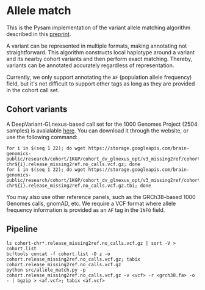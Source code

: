 # Allele match

This is the Pysam implementation of the variant allele matching algorithm described in this [preprint](https://doi.org/10.1101/2021.01.06.425550).

A variant can be represented in multiple formats, making annotating not straightforward.
This algorithm constructs local haplotype around a variant and its nearby cohort variants and then perform exact matching.
Thereby, variants can be annotated accurately regardless of representation.

Currently, we only support annotating the `AF` (population allele frequency) field, but it's not difficult to support other tags as long as they are provided in the cohort call set.

## Cohort variants
A DeepVariant-GLnexus-based call set for the 1000 Genomes Project (2504 samples) is avaialable [here](https://console.cloud.google.com/storage/browser/brain-genomics-public/research/cohort/1KGP/cohort_dv_glnexus_opt/v3_missing2ref;tab=objects?prefix=&forceOnObjectsSortingFiltering=false).
You can download it through the website, or use the following command:

```
for i in $(seq 1 22); do wget https://storage.googleapis.com/brain-genomics-public/research/cohort/1KGP/cohort_dv_glnexus_opt/v3_missing2ref/cohort-chr${i}.release_missing2ref.no_calls.vcf.gz; done
for i in $(seq 1 22); do wget https://storage.googleapis.com/brain-genomics-public/research/cohort/1KGP/cohort_dv_glnexus_opt/v3_missing2ref/cohort-chr${i}.release_missing2ref.no_calls.vcf.gz.tbi; done
```

You may also use other reference panels, such as the GRCh38-based 1000 Genomes calls, gnomAD, etc. 
We require a VCF format where allele frequency information is provided as an `AF` tag in the `INFO` field.

## Pipeline
```
ls cohort-chr*.release_missing2ref.no_calls.vcf.gz | sort -V > cohort.list
bcftools concat -f cohort.list -O z -o cohort.release_missing2ref.no_calls.vcf.gz; tabix cohort.release_missing2ref.no_calls.vcf.gz
python src/allele_match.py -p cohort.release_missing2ref.no_calls.vcf.gz -v <vcf> -r <grch38.fa> -o - | bgzip > <af.vcf>; tabix <af.vcf>
```
